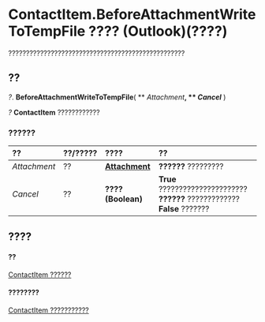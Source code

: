
# ContactItem.BeforeAttachmentWriteToTempFile ???? (Outlook)(????)

??????????????????????????????????????????????????


## ??

 _?_. **BeforeAttachmentWriteToTempFile**( ** _Attachment_**, ** _Cancel_** )

 _?_ **ContactItem** ????????????


### ??????



|**??**|**??/?????**|**????**|**??**|
|:-----|:-----|:-----|:-----|
| _Attachment_|??|**[Attachment](3e11582b-ac90-0948-bc37-506570bb287b.md)**|**??????** ?????????|
| _Cancel_|??|**???? (Boolean)**|**True** ?????????????????????? **??????** ????????????? **False** ???????|

## ????


#### ??


[ContactItem ??????](8e32093c-a678-f1fd-3f35-c2d8994d166f.md)
#### ????????


[ContactItem ???????????](http://msdn.microsoft.com/library/a8b13369-4c87-02aa-e62a-1f3067e559fa%28Office.15%29.aspx)